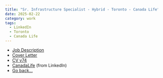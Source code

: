 ```yaml
---
title: "Sr. Infrastructure Specialist - Hybrid - Toronto - Canada Life"
date: 2025-02-22
category: work
tags: 
  - LinkedIn
  - Toronto
  - Canada Life
---
```


* [Job Description](/desc/2025-02-22-SrInfraSpecialist-desc.html)
* [Cover Letter](/cover/2025-02-22-SrInfraSpecialist-cover.html)
* [CV v74](/assets/Nadim-CV_v74.docx)
* [CanadaLife](https://jobs.canadalife.com/job/London-Senior-Infrastructure-Specialist-ON/1171619101/?mode=apply&iis=LinkedIn) (from LinkedIn)
* [Go back...](/index.html)

